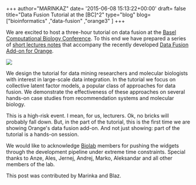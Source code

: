 +++
author="MARINKAZ"
date= '2015-06-08 15:13:22+00:00'
draft= false
title="Data Fusion Tutorial at the [BC]^2"
type="blog"
blog=["bioinformatics" ,"data-fusion" ,"orange3" ]
+++

We are excited to host a three-hour tutorial on data fusion at the [Basel Computational Biology Conference](http://www.bc2.ch/2015/). To this end we have prepared a series of [short lectures notes](http://helikoid.si/bc215/bc2-handouts.pdf) that accompany the recently developed [Data Fusion Add-on for Orange](/blog/2015/06/05/data-fusion-add-on-for-orange/).

![](/images/2015/06/scheme.png)

We design the tutorial for data mining researchers and molecular biologists with interest in large-scale data integration. In the tutorial we focus on collective latent factor models, a popular class of approaches for data fusion. We demonstrate the effectiveness of these approaches on several hands-on case studies from recommendation systems and molecular biology.

This is a high-risk event. I mean, for us, lecturers. Ok, no bricks will probably fall down. But, in the part of the tutorial, this is the first time we are showing Orange's data fusion add-on. And not just showing: part of the tutorial is a hands-on session.

We would like to acknowledge [Biolab](http://www.biolab.si/en/) members for pushing the widgets through the development pipeline under extreme time constraints. Special thanks to Anze, Ales, Jernej, Andrej, Marko, Aleksandar and all other members of the lab.

This post was contributed by Marinka and Blaz.
